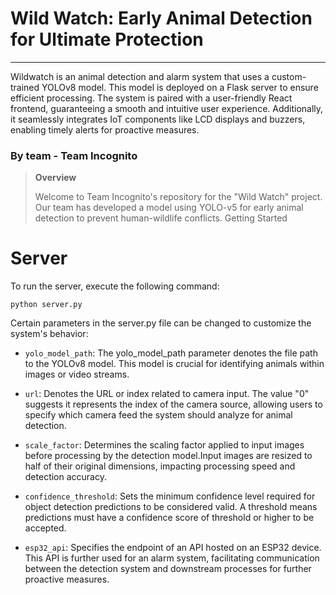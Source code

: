 # Wild Watch: Early Animal Detection for Ultimate Protection
----------------------------------------------------------------------------

Wildwatch is an animal detection and alarm system that uses a custom-trained YOLOv8 model. This model is deployed on a Flask server to ensure efficient processing. The system is paired with a user-friendly React frontend, guaranteeing a smooth and intuitive user experience. Additionally, it seamlessly integrates IoT components like LCD displays and buzzers, enabling timely alerts for proactive measures.

### By team - **Team Incognito**
>**Overview**
>
>Welcome to Team Incognito's repository for the "Wild Watch" project. Our team has developed a model using YOLO-v5 for early animal detection to prevent human-wildlife conflicts.
Getting Started


# Server

To run the server, execute the following command:

``` 
python server.py
``` 

Certain parameters in the server.py file can be changed to customize the system's behavior:

- `yolo_model_path`: The yolo_model_path parameter denotes the file path to the YOLOv8 model. This model is crucial for identifying animals within images or video streams.

- `url`: Denotes the URL or index related to camera input. The value "0" suggests it represents the index of the camera source, allowing users to specify which camera feed the system should analyze for animal detection.

- `scale_factor`: Determines the scaling factor applied to input images before processing by the detection model.Input images are resized to half of their original dimensions, impacting processing speed and detection accuracy.

- `confidence_threshold`: Sets the minimum confidence level required for object detection predictions to be considered valid. A threshold means predictions must have a confidence score of threshold or higher to be accepted.

- `esp32_api`: Specifies the endpoint of an API hosted on an ESP32 device. This API is further used for an alarm system, facilitating communication between the detection system and downstream processes for further proactive measures.




